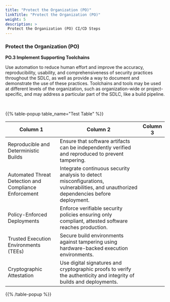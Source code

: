 ```yaml
---
title: "Protect the Organization (PO)"
linkTitle: "Protect the Organization (PO)"
weight: 5
description: >
 Protect the Organization (PO) CI/CD Steps
---
```



### Protect the Organization (PO)

**PO.3 Implement Supporting Toolchains**

Use automation to reduce human effort and improve the accuracy, reproducibility, usability, and comprehensiveness of security practices throughout the SDLC, as well as provide a way to document and demonstrate the use of these practices. Toolchains and tools may be used at different levels of the organization, such as organization-wide or project-specific, and may address a particular part of the SDLC, like a build pipeline.

&nbsp;

{{% table-popup table_name="Test Table" %}}
<table class="modal-table-content">
    <thead>
        <tr>
            <th>Column 1</th>
            <th>Column 2</th>
            <th>Column 3</th>
        </tr>
    </thead>
    <tbody>
        <tr>
            <td>Reproducible and Deterministic Builds</td>
            <td>Ensure that software artifacts can be independently verified and reproduced to prevent tampering.</td>
            <td><i class="fa-solid fa-circle-xmark" style="color: #ff0000;"></i></td>
        </tr>
        <tr>
            <td>Automated Threat Detection and Compliance Enforcement</td>
            <td>Integrate continuous security analysis to detect misconfigurations, vulnerabilities, and unauthorized dependencies before deployment.</td>
            <td><i class="fa-solid fa-circle-xmark" style="color: #ff0000;"></i></td>
        </tr>
        <tr>
            <td>Policy-Enforced Deployments</td>
            <td>Enforce verifiable security policies ensuring only compliant, attested software reaches production.</td>
            <td><i class="fa-solid fa-circle-check" style="color: #008000;"></i></td>
        </tr>
        <tr>
            <td>Trusted Execution Environments (TEEs)</td>
            <td>Secure build environments against tampering using hardware-backed execution environments.</td>
            <td><i class="fa-solid fa-circle-check" style="color: #008000;"></i></td>
        </tr>
        <tr>
            <td>Cryptographic Attestation</td>
        <td>Use digital signatures and cryptographic proofs to verify the authenticity and integrity of builds and deployments.</td>
            <td><i class="fa-solid fa-circle-check" style="color: #008000;"></i></td>
        </tr>
    </tbody>
</table>
{{% /table-popup %}}
